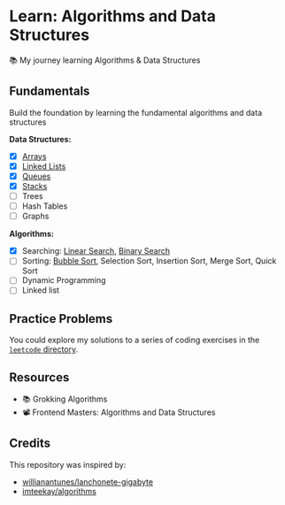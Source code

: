 # Learn: Algorithms and Data Structures

📚 My journey learning Algorithms &amp; Data Structures

## Fundamentals

Build the foundation by learning the fundamental algorithms and data structures

**Data Structures:**

- [x] [Arrays](./data-structures/array.ts)
- [x] [Linked Lists](./data-structures/linked-list.ts)
- [x] [Queues](./data-structures/queue.ts)
- [x] [Stacks](./data-structures/stack.ts)
- [ ] Trees
- [ ] Hash Tables
- [ ] Graphs

**Algorithms:**

- [x] Searching: [Linear Search](./algorithms/linear-search.ts), [Binary Search](./algorithms/binary-search.py)
- [ ] Sorting: [Bubble Sort](./algorithms/bubble-sort.ts), Selection Sort, Insertion Sort, Merge Sort, Quick Sort
- [ ] Dynamic Programming
- [ ] Linked list

## Practice Problems

You could explore my solutions to a series of coding exercises in the [`leetcode` directory](./leetcode/).

## Resources

- 📚 Grokking Algorithms
- 📽️ Frontend Masters: Algorithms and Data Structures

## Credits

This repository was inspired by:

- [willianantunes/lanchonete-gigabyte](https://github.com/willianantunes/lanchonete-gigabyte)
- [imteekay/algorithms](https://github.com/imteekay/algorithms)

